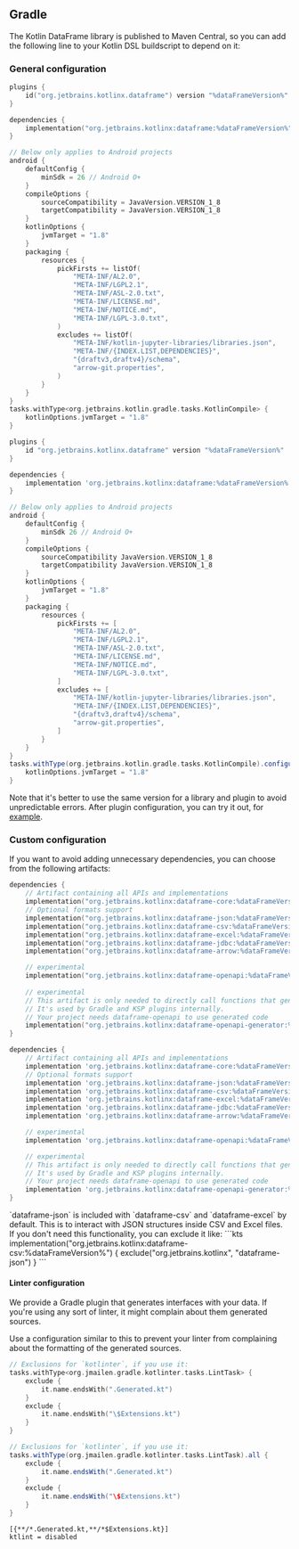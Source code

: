 [//]: # (title: Get started with Kotlin DataFrame on Gradle with custom configuration)

## Gradle

The Kotlin DataFrame library is published to Maven Central,
so you can add the following line to your Kotlin DSL
buildscript to depend on it:

### General configuration

<tabs>
<tab title="Kotlin DSL">

```kotlin
plugins {
    id("org.jetbrains.kotlinx.dataframe") version "%dataFrameVersion%"
}

dependencies {
    implementation("org.jetbrains.kotlinx:dataframe:%dataFrameVersion%")
}

// Below only applies to Android projects
android {
    defaultConfig {
        minSdk = 26 // Android O+
    }
    compileOptions {
        sourceCompatibility = JavaVersion.VERSION_1_8
        targetCompatibility = JavaVersion.VERSION_1_8
    }
    kotlinOptions {
        jvmTarget = "1.8"
    }
    packaging {
        resources {
            pickFirsts += listOf(
                "META-INF/AL2.0",
                "META-INF/LGPL2.1",
                "META-INF/ASL-2.0.txt",
                "META-INF/LICENSE.md",
                "META-INF/NOTICE.md",
                "META-INF/LGPL-3.0.txt",
            )
            excludes += listOf(
                "META-INF/kotlin-jupyter-libraries/libraries.json",
                "META-INF/{INDEX.LIST,DEPENDENCIES}",
                "{draftv3,draftv4}/schema",
                "arrow-git.properties",
            )
        }
    }
}
tasks.withType<org.jetbrains.kotlin.gradle.tasks.KotlinCompile> { 
    kotlinOptions.jvmTarget = "1.8" 
}
```

</tab>

<tab title="Groovy DSL">

```groovy
plugins {
    id "org.jetbrains.kotlinx.dataframe" version "%dataFrameVersion%"
}

dependencies {
    implementation 'org.jetbrains.kotlinx:dataframe:%dataFrameVersion%'
}

// Below only applies to Android projects
android {
    defaultConfig {
        minSdk 26 // Android O+
    }
    compileOptions {
        sourceCompatibility JavaVersion.VERSION_1_8
        targetCompatibility JavaVersion.VERSION_1_8
    }
    kotlinOptions {
        jvmTarget = "1.8"
    }
    packaging {
        resources {
            pickFirsts += [
                "META-INF/AL2.0",
                "META-INF/LGPL2.1",
                "META-INF/ASL-2.0.txt",
                "META-INF/LICENSE.md",
                "META-INF/NOTICE.md",
                "META-INF/LGPL-3.0.txt",
            ]
            excludes += [
                "META-INF/kotlin-jupyter-libraries/libraries.json",
                "META-INF/{INDEX.LIST,DEPENDENCIES}",
                "{draftv3,draftv4}/schema",
                "arrow-git.properties",
            ]
        }
    }
}
tasks.withType(org.jetbrains.kotlin.gradle.tasks.KotlinCompile).configureEach { 
    kotlinOptions.jvmTarget = "1.8"
}
```

</tab>

</tabs>

Note that it's better to use the same version for a library and plugin to avoid unpredictable errors.
After plugin configuration, you can try it out, for [example](schemasGradle.md#annotation-processing).

### Custom configuration

If you want to avoid adding unnecessary dependencies, you can choose from the following artifacts:

<tabs>
<tab title="Kotlin DSL">

```kotlin
dependencies {
    // Artifact containing all APIs and implementations
    implementation("org.jetbrains.kotlinx:dataframe-core:%dataFrameVersion%")
    // Optional formats support
    implementation("org.jetbrains.kotlinx:dataframe-json:%dataFrameVersion%")
    implementation("org.jetbrains.kotlinx:dataframe-csv:%dataFrameVersion%")
    implementation("org.jetbrains.kotlinx:dataframe-excel:%dataFrameVersion%")
    implementation("org.jetbrains.kotlinx:dataframe-jdbc:%dataFrameVersion%")
    implementation("org.jetbrains.kotlinx:dataframe-arrow:%dataFrameVersion%")

    // experimental
    implementation("org.jetbrains.kotlinx:dataframe-openapi:%dataFrameVersion%")
    
    // experimental
    // This artifact is only needed to directly call functions that generate @DataSchema code from OpenAPI specifications
    // It's used by Gradle and KSP plugins internally.
    // Your project needs dataframe-openapi to use generated code
    implementation("org.jetbrains.kotlinx:dataframe-openapi-generator:%dataFrameVersion%")
}
```

</tab>

<tab title="Groovy DSL">

```groovy
dependencies {
    // Artifact containing all APIs and implementations
    implementation 'org.jetbrains.kotlinx:dataframe-core:%dataFrameVersion%'
    // Optional formats support 
    implementation 'org.jetbrains.kotlinx:dataframe-json:%dataFrameVersion%'
    implementation 'org.jetbrains.kotlinx:dataframe-csv:%dataFrameVersion%'
    implementation 'org.jetbrains.kotlinx:dataframe-excel:%dataFrameVersion%'
    implementation 'org.jetbrains.kotlinx:dataframe-jdbc:%dataFrameVersion%'
    implementation 'org.jetbrains.kotlinx:dataframe-arrow:%dataFrameVersion%'

    // experimental
    implementation 'org.jetbrains.kotlinx:dataframe-openapi:%dataFrameVersion%'

    // experimental
    // This artifact is only needed to directly call functions that generate @DataSchema code from OpenAPI specifications
    // It's used by Gradle and KSP plugins internally.
    // Your project needs dataframe-openapi to use generated code
    implementation 'org.jetbrains.kotlinx:dataframe-openapi-generator:%dataFrameVersion%'
}
```

</tab>

</tabs>

<note>
`dataframe-json` is included with `dataframe-csv` and `dataframe-excel` by default. This is to interact with
JSON structures inside CSV and Excel files. If you don't need this functionality, you can exclude it like:
```kts
implementation("org.jetbrains.kotlinx:dataframe-csv:%dataFrameVersion%") {
    exclude("org.jetbrains.kotlinx", "dataframe-json")
}
```
</note>

#### Linter configuration

We provide a Gradle plugin that generates interfaces with your data.
If you're using any sort of linter, it might complain about them generated sources.

Use a configuration similar to this to prevent your linter from complaining about the 
formatting of the generated sources.

<tabs>
<tab title="Kotlin DSL">

```kotlin
// Exclusions for `kotlinter`, if you use it:
tasks.withType<org.jmailen.gradle.kotlinter.tasks.LintTask> {
    exclude {
        it.name.endsWith(".Generated.kt")
    }
    exclude {
        it.name.endsWith("\$Extensions.kt")
    }
}
```

</tab>

<tab title="Groovy DSL">

```groovy
// Exclusions for `kotlinter`, if you use it:
tasks.withType(org.jmailen.gradle.kotlinter.tasks.LintTask).all {
    exclude {
        it.name.endsWith(".Generated.kt")
    }
    exclude {
        it.name.endsWith("\$Extensions.kt")
    }
}
```

</tab>
<tab title=".editorconfig">

```.editorconfig
[{**/*.Generated.kt,**/*$Extensions.kt}]
ktlint = disabled
```

</tab>

</tabs>
